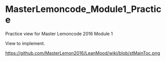 # MasterLemoncode_Module1_Practice
Practice view for Master Lemoncode 2016 Module 1 

View to implement.

https://github.com/MasterLemon2016/LeanMood/wiki/blob/stMainToc.png
